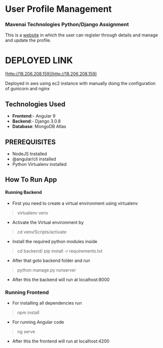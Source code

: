 # User Profile Management
### Mavenai Technologies Python/Django Assignment

This is a [website](http://18.206.208.159) in which the user can register through details and manage and update the profile.

# DEPLOYED LINK
[http://18.206.208.159](http://18.206.208.159)

Deployed in aws using ec2 instance with manually doing the configuration of gunicorn and nginx

## Technologies Used
- **Frontend**:- Angular 9
- **Backend**:- Django 3.0.8
- **Database**: MongoDB Atlas

## PREREQUISITES
- NodeJS Installed
- @angular/cli installed
- Python Virtualenv installed

## How To Run App

#### Running Backend
- First you need to create a virtual environment using virtualenv
> virtualenv venv
- Activate the Virtual environment by
> cd venv/Scripts/activate
- Install the required python modules inside
> cd backend/
> pip install -r requirements.txt
- After that goto backend folder and run
> python manage.py runserver
- After this the backend will run at localhost:8000

### Running Frontend
- For installing all dependencies run
> npm install
- For running Angular code
> ng serve
- After this the frontend will run at localhost:4200